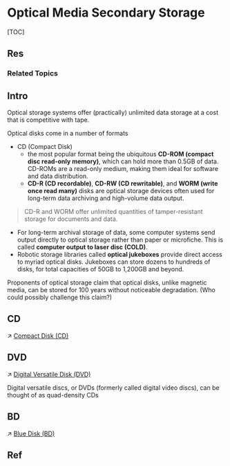 # Optical Media Secondary Storage

[TOC]



## Res
### Related Topics



## Intro
Optical storage systems offer (practically) unlimited data storage at a cost that is competitive with tape. 


Optical disks come in a number of formats
- CD (Compact Disk)
	- the most popular format being the ubiquitous **CD-ROM (compact disc read-only memory)**, which can hold more than 0.5GB of data. CD-ROMs are a read-only medium, making them ideal for software and data distribution. 
	- **CD-R (CD recordable)**, **CD-RW (CD rewritable)**, and **WORM (write once read many)** disks are optical storage devices often used for long-term data archiving and high-volume data output. 

> CD-R and WORM offer unlimited quantities of tamper-resistant storage for documents and data. 

- For long-term archival storage of data, some computer systems send output directly to optical storage rather than paper or microfiche. This is called **computer output to laser disc (COLD)**. 
- Robotic storage libraries called **optical jukeboxes** provide direct access to myriad optical disks. Jukeboxes can store dozens to hundreds of disks, for total capacities of 50GB to 1,200GB and beyond.

Proponents of optical storage claim that optical disks, unlike magnetic media, can be stored for 100 years without noticeable degradation. (Who could possibly challenge this claim?)



## CD
↗ [Compact Disk (CD)](Compact%20Disk%20(CD).md)



## DVD
↗ [Digital Versatile Disk (DVD)](Digital%20Versatile%20Disk%20(DVD).md)

Digital versatile discs, or DVDs (formerly called digital video discs), can be thought of as quad-density CDs



## BD
↗ [Blue Disk (BD)](Blue%20Disk%20(BD).md)



## Ref

